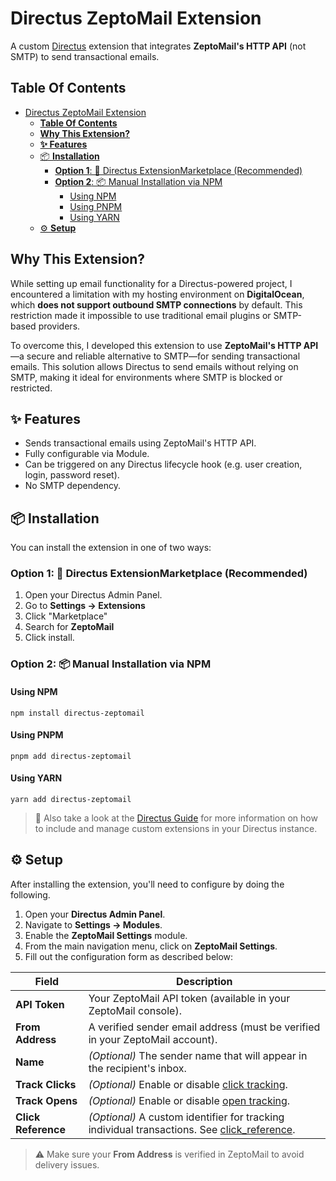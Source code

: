 # Directus ZeptoMail Extension

A custom [Directus](https://directus.io) extension that integrates **ZeptoMail's HTTP API** (not SMTP) to send
transactional emails.

## **Table Of Contents**

<!-- TOC -->
* [Directus ZeptoMail Extension](#directus-zeptomail-extension)
  * [**Table Of Contents**](#table-of-contents)
  * [**Why This Extension?**](#why-this-extension)
  * [**✨ Features**](#-features)
  * [📦 **Installation**](#-installation)
    * [**Option 1**: 🛒 Directus ExtensionMarketplace (Recommended)](#option-1--directus-extensionmarketplace-recommended)
    * [**Option 2**: 📦 Manual Installation via NPM](#option-2--manual-installation-via-npm)
      * [Using NPM](#using-npm)
      * [Using PNPM](#using-pnpm)
      * [Using YARN](#using-yarn)
  * [⚙️ **Setup**](#-setup)
<!-- TOC -->

## **Why This Extension?**

While setting up email functionality for a Directus-powered project, I encountered a limitation with my hosting
environment on **DigitalOcean**, which **does not support outbound SMTP connections** by default. This restriction made
it impossible to use traditional email plugins or SMTP-based providers.

To overcome this, I developed this extension to use **ZeptoMail's HTTP API**—a secure and reliable alternative to
SMTP—for sending transactional emails. This solution allows Directus to send emails without relying on SMTP, making it
ideal for environments where SMTP is blocked or restricted.

## **✨ Features**

- Sends transactional emails using ZeptoMail's HTTP API.
- Fully configurable via Module.
- Can be triggered on any Directus lifecycle hook (e.g. user creation, login, password reset).
- No SMTP dependency.

## 📦 **Installation**

You can install the extension in one of two ways:

### **Option 1**: 🛒 Directus ExtensionMarketplace (Recommended)

1. Open your Directus Admin Panel.
2. Go to **Settings → Extensions**
3. Click "Marketplace"
4. Search for **ZeptoMail**
5. Click install.

### **Option 2**: 📦 Manual Installation via NPM

#### Using NPM

```shell
npm install directus-zeptomail
```

#### Using PNPM

```shell
pnpm add directus-zeptomail
```

#### Using YARN

```shell
yarn add directus-zeptomail
```

> 📘 Also take a look at the [Directus Guide](https://directus.io/docs/self-hosting/including-extensions) for more
> information on how to include and manage custom extensions in your Directus instance.

## ⚙️ **Setup**

After installing the extension, you'll need to configure by doing the following.

1. Open your **Directus Admin Panel**.
2. Navigate to **Settings → Modules**.
3. Enable the **ZeptoMail Settings** module.
4. From the main navigation menu, click on **ZeptoMail Settings**.
5. Fill out the configuration form as described below:

| Field               | Description                                                                                                                                               |
|---------------------|-----------------------------------------------------------------------------------------------------------------------------------------------------------|
| **API Token**       | Your ZeptoMail API token (available in your ZeptoMail console).                                                                                           |
| **From Address**    | A verified sender email address (must be verified in your ZeptoMail account).                                                                             |
| **Name**            | *(Optional)* The sender name that will appear in the recipient's inbox.                                                                                   |
| **Track Clicks**    | *(Optional)* Enable or disable [click tracking](https://www.zoho.com/zeptomail/help/api/email-sending.html).                                              |
| **Track Opens**     | *(Optional)* Enable or disable [open tracking](https://www.zoho.com/zeptomail/help/api/email-sending.html).                                               |
| **Click Reference** | *(Optional)* A custom identifier for tracking individual transactions. See [click_reference](https://www.zoho.com/zeptomail/help/api/email-sending.html). |

> ⚠️ Make sure your **From Address** is verified in ZeptoMail to avoid delivery issues.


